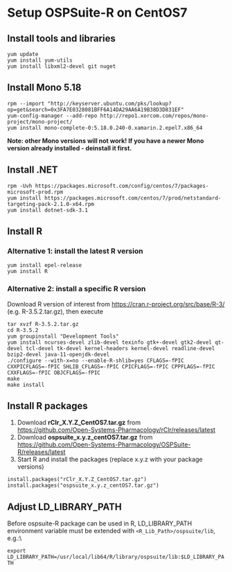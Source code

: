 # Setup OSPSuite-R on CentOS7

## Install tools and libraries

```
yum update
yum install yum-utils
yum install libxml2-devel git nuget
```

## Install Mono 5.18

```
rpm --import "http://keyserver.ubuntu.com/pks/lookup?op=get&search=0x3FA7E0328081BFF6A14DA29AA6A19B38D3D831EF"
yum-config-manager --add-repo http://repo1.xorcom.com/repos/mono-project/mono-project/
yum install mono-complete-0:5.18.0.240-0.xamarin.2.epel7.x86_64
```

**Note: other Mono versions will not work! If you have a newer Mono version already installed - deinstall it first.**

## Install .NET

```
rpm -Uvh https://packages.microsoft.com/config/centos/7/packages-microsoft-prod.rpm
yum install https://packages.microsoft.com/centos/7/prod/netstandard-targeting-pack-2.1.0-x64.rpm
yum install dotnet-sdk-3.1
```

## Install R

### Alternative 1: install the latest R version

```
yum install epel-release
yum install R
```

### Alternative 2: install a specific R version

Download R version of interest from https://cran.r-project.org/src/base/R-3/ (e.g. R-3.5.2.tar.gz), then execute

```
tar xvzf R-3.5.2.tar.gz
cd R-3.5.2
yum groupinstall "Development Tools"
yum install ncurses-devel zlib-devel texinfo gtk+-devel gtk2-devel qt-devel tcl-devel tk-devel kernel-headers kernel-devel readline-devel bzip2-devel java-11-openjdk-devel
./configure --with-x=no --enable-R-shlib=yes CFLAGS=-fPIC CXXPICFLAGS=-fPIC SHLIB_CFLAGS=-fPIC CPICFLAGS=-fPIC CPPFLAGS=-fPIC CXXFLAGS=-fPIC OBJCFLAGS=-fPIC
make
make install
```

## Install R packages

1. Download **rClr\_X.Y.Z\_CentOS7.tar.gz** from\
   https://github.com/Open-Systems-Pharmacology/rClr/releases/latest
2. Download **ospsuite\_x.y.z\_centOS7.tar.gz** from\
   https://github.com/Open-Systems-Pharmacology/OSPSuite-R/releases/latest
3. Start R and install the packages (replace x.y.z with your package versions)

```
install.packages("rClr_X.Y.Z_CentOS7.tar.gz")
install.packages("ospsuite_x.y.z_centOS7.tar.gz")
```

## Adjust LD\_LIBRARY\_PATH

Before ospsuite-R package can be used in R, LD\_LIBRARY\_PATH environment variable must be extended with `<R_Lib_Path>/ospsuite/lib`, e.g.:\


`export LD_LIBRARY_PATH=/usr/local/lib64/R/library/ospsuite/lib:$LD_LIBRARY_PATH`
